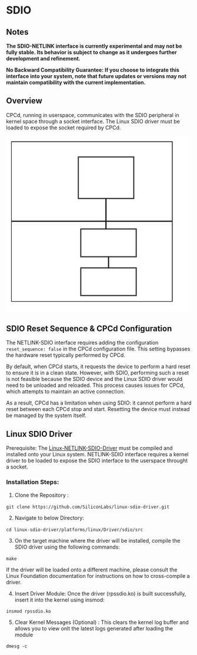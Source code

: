 # SDIO
## Notes
**The SDIO-NETLINK interface is currently experimental and may not be fully stable. Its behavior is subject to change as it undergoes further development and refinement.**

**No Backward Compatibility Guarantee: If you choose to integrate this interface into your system, note that future updates or versions may not maintain compatibility with the current implementation.**

## Overview
CPCd, running in userspace, communicates with the SDIO peripheral in kernel space through a socket interface. The Linux SDIO driver must be loaded to expose the socket required by CPCd.

![](img/Netlink-SDIO.svg "CPCd Netlink-SDIO overview")

## SDIO Reset Sequence & CPCd Configuration


The NETLINK-SDIO interface requires adding the configuration `reset_sequence: false` in the CPCd configuration file. This setting bypasses the hardware reset typically performed by CPCd.

By default, when CPCd starts, it requests the device to perform a hard reset to ensure it is in a clean state. However, with SDIO, performing such a reset is not feasible because the SDIO device and the Linux SDIO driver would need to be unloaded and reloaded. This process causes issues for CPCd, which attempts to maintain an active connection.

As a result, CPCd has a limitation when using SDIO: it cannot perform a hard reset between each CPCd stop and start. Resetting the device must instead be managed by the system itself.

## Linux SDIO Driver

Prerequisite: The [Linux-NETLINK-SDIO-Driver](https://github.com/SiliconLabs/linux-sdio-driver) must be compiled and installed onto your Linux system.
NETLINK-SDIO interface requires a kernel driver to be loaded to expose the SDIO interface to the userspace throught a socket.

### Installation Steps:

1. Clone the Repository : 

```git clone https://github.com/SiliconLabs/linux-sdio-driver.git```

2. Navigate to below Directory: 

```cd linux-sdio-driver/platforms/linux/Driver/sdio/src```

3. On the target machine where the driver will be installed, compile the SDIO driver using the following commands:

```make```

If the driver will be loaded onto a different machine, please consult the Linux Foundation documentation for instructions on how to cross-compile a driver.

4. Insert Driver Module: Once the driver (rpssdio.ko) is built successfully, insert it into the kernel using insmod: 

```
insmod rpssdio.ko
```

5. Clear Kernel Messages (Optional) : This clears the kernel log buffer and allows you to view onlt the latest logs generated after loading the module 

```
dmesg -c
```


